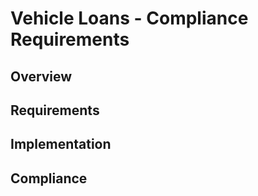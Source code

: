 # Vehicle Loans - Compliance Requirements

## Overview

## Requirements

## Implementation

## Compliance
